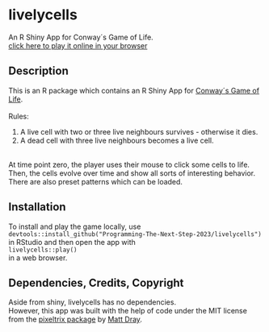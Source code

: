 # livelycells
An R Shiny App for Conway´s Game of Life.  
[click here to play it online in your browser](<https://vincentott.shinyapps.io/livelycells/>)

## Description
This is an R package which contains an R Shiny App for
[Conway´s Game of Life](<http://wikipedia.org/wiki/Conway's_Game_of_Life>).  
<br>
Rules:  
1. A live cell with two or three live neighbours survives - otherwise it dies.  
2. A dead cell with three live neighbours becomes a live cell.
<br>
At time point zero, the player uses their mouse to click some cells to life.  
Then, the cells evolve over time and show all sorts of interesting behavior.  
There are also preset patterns which can be loaded.

## Installation
To install and play the game locally, use  
`devtools::install_github("Programming-The-Next-Step-2023/livelycells")`  
in RStudio and then open the app with  
`livelycells::play()`  
in a web browser.


## Dependencies, Credits, Copyright
Aside from shiny, livelycells has no dependencies.  
However, this app was built with the help of code under the MIT license from the
[pixeltrix package](<http://github.com/matt-dray/pixeltrix>) by [Matt Dray](<http://matt-dray.com/>).
